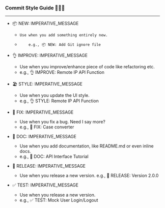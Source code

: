 ### Commit Style Guide 🧑🏼‍💻

---

- 📦 NEW: IMPERATIVE_MESSAGE

  -     Use when you add something entirely new.
  -         e.g., 📦 NEW: Add Git ignore file

- 👌 IMPROVE: IMPERATIVE_MESSAGE

  - Use when you improve/enhance piece of code like refactoring etc.
  - e.g., 👌 IMPROVE: Remote IP API Function

- 🏖  STYLE: IMPERATIVE_MESSAGE

  - Use when you update the UI style.
  - e.g., 👌 STYLE: Remote IP API Function



- 🐛 FIX: IMPERATIVE_MESSAGE

  - Use when you fix a bug. Need I say more?
  - e.g., 🐛 FIX: Case converter

- 📖 DOC: IMPERATIVE_MESSAGE

  - Use when you add documentation, like README.md or even inline docs.
  - e.g., 📖 DOC: API Interface Tutorial

- 🚀 RELEASE: IMPERATIVE_MESSAGE

  - Use when you release a new version. e.g., 🚀 RELEASE: Version 2.0.0

- ✅ TEST: IMPERATIVE_MESSAGE

  - Use when you release a new version.
  - e.g., ✅ TEST: Mock User Login/Logout

